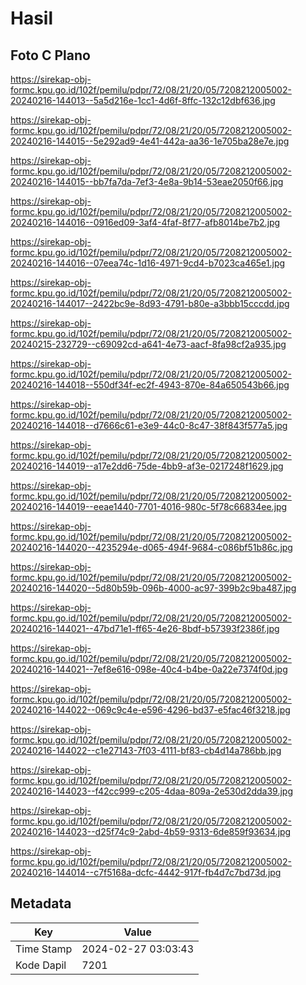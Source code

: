 # Hasil

## Foto C Plano

https://sirekap-obj-formc.kpu.go.id/102f/pemilu/pdpr/72/08/21/20/05/7208212005002-20240216-144013--5a5d216e-1cc1-4d6f-8ffc-132c12dbf636.jpg

https://sirekap-obj-formc.kpu.go.id/102f/pemilu/pdpr/72/08/21/20/05/7208212005002-20240216-144015--5e292ad9-4e41-442a-aa36-1e705ba28e7e.jpg

https://sirekap-obj-formc.kpu.go.id/102f/pemilu/pdpr/72/08/21/20/05/7208212005002-20240216-144015--bb7fa7da-7ef3-4e8a-9b14-53eae2050f66.jpg

https://sirekap-obj-formc.kpu.go.id/102f/pemilu/pdpr/72/08/21/20/05/7208212005002-20240216-144016--0916ed09-3af4-4faf-8f77-afb8014be7b2.jpg

https://sirekap-obj-formc.kpu.go.id/102f/pemilu/pdpr/72/08/21/20/05/7208212005002-20240216-144016--07eea74c-1d16-4971-9cd4-b7023ca465e1.jpg

https://sirekap-obj-formc.kpu.go.id/102f/pemilu/pdpr/72/08/21/20/05/7208212005002-20240216-144017--2422bc9e-8d93-4791-b80e-a3bbb15cccdd.jpg

https://sirekap-obj-formc.kpu.go.id/102f/pemilu/pdpr/72/08/21/20/05/7208212005002-20240215-232729--c69092cd-a641-4e73-aacf-8fa98cf2a935.jpg

https://sirekap-obj-formc.kpu.go.id/102f/pemilu/pdpr/72/08/21/20/05/7208212005002-20240216-144018--550df34f-ec2f-4943-870e-84a650543b66.jpg

https://sirekap-obj-formc.kpu.go.id/102f/pemilu/pdpr/72/08/21/20/05/7208212005002-20240216-144018--d7666c61-e3e9-44c0-8c47-38f843f577a5.jpg

https://sirekap-obj-formc.kpu.go.id/102f/pemilu/pdpr/72/08/21/20/05/7208212005002-20240216-144019--a17e2dd6-75de-4bb9-af3e-0217248f1629.jpg

https://sirekap-obj-formc.kpu.go.id/102f/pemilu/pdpr/72/08/21/20/05/7208212005002-20240216-144019--eeae1440-7701-4016-980c-5f78c66834ee.jpg

https://sirekap-obj-formc.kpu.go.id/102f/pemilu/pdpr/72/08/21/20/05/7208212005002-20240216-144020--4235294e-d065-494f-9684-c086bf51b86c.jpg

https://sirekap-obj-formc.kpu.go.id/102f/pemilu/pdpr/72/08/21/20/05/7208212005002-20240216-144020--5d80b59b-096b-4000-ac97-399b2c9ba487.jpg

https://sirekap-obj-formc.kpu.go.id/102f/pemilu/pdpr/72/08/21/20/05/7208212005002-20240216-144021--47bd71e1-ff65-4e26-8bdf-b57393f2386f.jpg

https://sirekap-obj-formc.kpu.go.id/102f/pemilu/pdpr/72/08/21/20/05/7208212005002-20240216-144021--7ef8e616-098e-40c4-b4be-0a22e7374f0d.jpg

https://sirekap-obj-formc.kpu.go.id/102f/pemilu/pdpr/72/08/21/20/05/7208212005002-20240216-144022--069c9c4e-e596-4296-bd37-e5fac46f3218.jpg

https://sirekap-obj-formc.kpu.go.id/102f/pemilu/pdpr/72/08/21/20/05/7208212005002-20240216-144022--c1e27143-7f03-4111-bf83-cb4d14a786bb.jpg

https://sirekap-obj-formc.kpu.go.id/102f/pemilu/pdpr/72/08/21/20/05/7208212005002-20240216-144023--f42cc999-c205-4daa-809a-2e530d2dda39.jpg

https://sirekap-obj-formc.kpu.go.id/102f/pemilu/pdpr/72/08/21/20/05/7208212005002-20240216-144023--d25f74c9-2abd-4b59-9313-6de859f93634.jpg

https://sirekap-obj-formc.kpu.go.id/102f/pemilu/pdpr/72/08/21/20/05/7208212005002-20240216-144014--c7f5168a-dcfc-4442-917f-fb4d7c7bd73d.jpg


## Metadata

| Key        | Value               |
| ---------- | ------------------- |
| Time Stamp | 2024-02-27 03:03:43 |
| Kode Dapil | 7201                |




